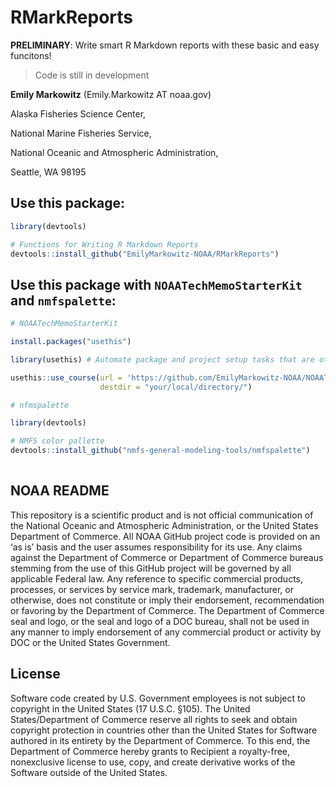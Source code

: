 # RMarkReports

**PRELIMINARY**: Write smart R Markdown reports with these basic and easy funcitons!

> Code is still in development

**Emily Markowitz** (Emily.Markowitz AT noaa.gov)

Alaska Fisheries Science Center, 

National Marine Fisheries Service, 

National Oceanic and Atmospheric Administration,

Seattle, WA 98195


## Use this package: 

```r
library(devtools)

# Functions for Writing R Markdown Reports 
devtools::install_github("EmilyMarkowitz-NOAA/RMarkReports")

```

## Use this package with `NOAATechMemoStarterKit` and `nmfspalette`:

```r
# NOAATechMemoStarterKit

install.packages("usethis")

library(usethis) # Automate package and project setup tasks that are otherwise performed manually.

usethis::use_course(url = 'https://github.com/EmilyMarkowitz-NOAA/NOAATechMemoStarterKit/archive/master.zip', 
                    destdir = "your/local/directory/")

# nfmspalette                    

library(devtools)

# NMFS color pallette
devtools::install_github("nmfs-general-modeling-tools/nmfspalette")                    
                    
```

## NOAA README

This repository is a scientific product and is not official communication of the National Oceanic and Atmospheric Administration, or the United States Department of Commerce. All NOAA GitHub project code is provided on an ‘as is’ basis and the user assumes responsibility for its use. Any claims against the Department of Commerce or Department of Commerce bureaus stemming from the use of this GitHub project will be governed by all applicable Federal law. Any reference to specific commercial products, processes, or services by service mark, trademark, manufacturer, or otherwise, does not constitute or imply their endorsement, recommendation or favoring by the Department of Commerce. The Department of Commerce seal and logo, or the seal and logo of a DOC bureau, shall not be used in any manner to imply endorsement of any commercial product or activity by DOC or the United States Government.

## License

Software code created by U.S. Government employees is not subject to copyright in the United States (17 U.S.C. §105). The United States/Department of Commerce reserve all rights to seek and obtain copyright protection in countries other than the United States for Software authored in its entirety by the Department of Commerce. To this end, the Department of Commerce hereby grants to Recipient a royalty-free, nonexclusive license to use, copy, and create derivative works of the Software outside of the United States.

